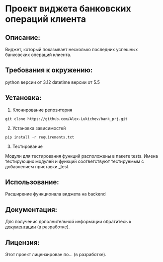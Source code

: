 # Проект виджета банковских операций клиента

## Описание:
Виджет, который показывает несколько последних успешных банковских операций клиента. 


## Требования к окружению:
python версии от 3.12
datetime версии от 5.5


## Установка:
1. Клонирование репозитория
```
git clone https://github.com/Alex-Lukichev/bank_prj.git
```
2. Установка зависимостей
```
pip install -r requirements.txt
```
3. Тестирование

Модули для тестирования функций расположены в пакете tests. 
Имена тестирующих модулей и функций соответствуют тестируемым с добавлением приставки _test.


## Использование:
Расширение функционала виджета на backend

## Документация:
Для получения дополнительной информации обратитесь к [документации](README.md) (в разработке).

## Лицензия:
Этот проект лицензирован по... (в разработке).

